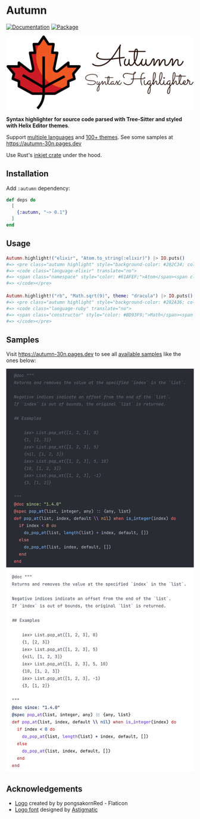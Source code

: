 # Autumn

[![Documentation](http://img.shields.io/badge/hex.pm-docs-green.svg?style=flat)](https://hexdocs.pm/autumn)
[![Package](https://img.shields.io/hexpm/v/autumn.svg)](https://hex.pm/packages/autumn)

<!-- MDOC -->

<img src="assets/images/autumn_logo.png" width="512" alt="Autumn logo">

**Syntax highlighter for source code parsed with Tree-Sitter and styled with Helix Editor themes**.

Support [multiple languages](https://github.com/leandrocp/autumn/blob/main/native/inkjet_nif/Cargo.toml#L20) and [100+ themes](https://github.com/leandrocp/autumn/tree/main/priv/themes). See some samples at https://autumn-30n.pages.dev

Use Rust's [inkjet crate](https://crates.io/crates/inkjet) under the hood.

## Installation

Add `:autumn` dependency:

```elixir
def deps do
  [
    {:autumn, "~> 0.1"}
  ]
end
```

## Usage

```elixir
Autumn.highlight!("elixir", "Atom.to_string(:elixir)") |> IO.puts()
#=> <pre class="autumn highlight" style="background-color: #282C34; color: #ABB2BF;">
#=> <code class="language-elixir" translate="no">
#=> <span class="namespace" style="color: #61AFEF;">Atom</span><span class="operator" style="color: #C678DD;">.</span><span class="function" style="color: #61AFEF;">to_string</span><span class="" style="color: #ABB2BF;">(</span><span class="string" style="color: #98C379;">:elixir</span><span class="" style="color: #ABB2BF;">)</span>
#=> </code></pre>

Autumn.highlight!("rb", "Math.sqrt(9)", theme: "dracula") |> IO.puts()
#=> <pre class="autumn highlight" style="background-color: #282A36; color: #f8f8f2;">
#=> <code class="language-ruby" translate="no">
#=> <span class="constructor" style="color: #BD93F9;">Math</span><span class="punctuation delimiter" style="color: #f8f8f2;">.</span><span class="function method" style="color: #50fa7b;">sqrt</span><span class="punctuation bracket" style="color: #f8f8f2;">(</span><span class="constant numeric" style="color: #BD93F9;">9</span><span class="punctuation bracket" style="color: #f8f8f2;">)</span>
#=> </code></pre>
```

## Samples

Visit https://autumn-30n.pages.dev to see all [available samples](https://github.com/leandrocp/autumn/tree/main/priv/generated/samples) like the ones below:

<img src="assets/images/elixir_onedark.png" alt="Elixir source code in onedark theme">
<img src="assets/images/elixir_github_light.png" alt="Elixir source code in github_light theme">

## Acknowledgements

* [Logo](https://www.flaticon.com/free-icons/fall) created by by pongsakornRed - Flaticon
* [Logo font](https://fonts.google.com/specimen/Sacramento) designed by [Astigmatic](http://www.astigmatic.com)
